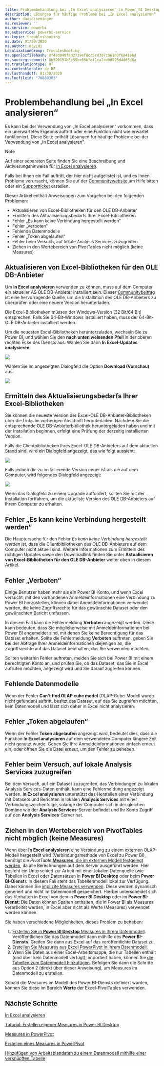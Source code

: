 ```yaml
---
title: Problembehandlung bei „In Excel analysieren“ in Power BI Desktop
description: Lösungen für häufige Probleme bei „In Excel analysieren“
author: davidiseminger
ms.reviewer: ''
ms.service: powerbi
ms.subservice: powerbi-service
ms.topic: troubleshooting
ms.date: 01/29/2020
ms.author: davidi
LocalizationGroup: Troubleshooting
ms.openlocfilehash: 8f4ed049fad2739ef8cc5cd307c06100f68419bd
ms.sourcegitcommit: 8b300151b5c59bc66bfef1ca2ad08593d4d05d6a
ms.translationtype: HT
ms.contentlocale: de-DE
ms.lasthandoff: 01/30/2020
ms.locfileid: "76889303"
---
```

# <a name="troubleshooting-analyze-in-excel"></a>Problembehandlung bei „In Excel analysieren“

Es kann bei der Verwendung von „In Excel analysieren“ vorkommen, dass ein unerwartetes Ergebnis auftritt oder eine Funktion nicht wie erwartet funktioniert. Diese Seite enthält Lösungen für häufige Probleme bei der Verwendung von „In Excel analysieren“.

> [!NOTE]
> Auf einer separaten Seite finden Sie eine Beschreibung und Aktivierungshinweise für [In Excel analysieren](service-analyze-in-excel.md).
> 
> Falls bei Ihnen ein Fall auftritt, der hier nicht aufgelistet ist, und es Ihnen Probleme verursacht, können Sie auf der [Communitywebsite](https://community.powerbi.com/) um Hilfe bitten oder ein [Supportticket](https://powerbi.microsoft.com/support/) erstellen.
> 
> 

Dieser Artikel enthält Anweisungen zum Vorgehen bei den folgenden Problemen:

* Aktualisieren von Excel-Bibliotheken für den OLE DB-Anbieter
* Ermitteln des Aktualisierungsbedarfs Ihrer Excel-Bibliotheken
* Fehler „Es kann keine Verbindung hergestellt werden“
* Fehler „Verboten“
* Fehlende Datenmodelle
* Fehler „Token abgelaufen“
* Fehler beim Versuch, auf lokale Analysis Services zuzugreifen
* Ziehen in den Wertebereich von PivotTables nicht möglich (keine Measures)

## <a name="update-excel-libraries-for-the-ole-db-provider"></a>Aktualisieren von Excel-Bibliotheken für den OLE DB-Anbieter
Um **In Excel analysieren** verwenden zu können, muss auf dem Computer ein aktueller AS OLE DB-Anbieter installiert sein. Dieser [Communitybeitrag](https://community.powerbi.com/t5/Service/Analyze-in-Excel-Initialization-of-the-data-source-failed/m-p/30837#M8081) ist eine hervorragende Quelle, um die Installation des OLE DB-Anbieters zu überprüfen oder eine neuere Version herunterladen.

Die Excel-Bibliotheken müssen der Windows-Version (32 Bit/64 Bit) entsprechen. Falls Sie 64-Bit-Windows installiert haben, muss der 64-Bit-OLE DB-Anbieter installiert werden.

Um die neuesten Excel-Bibliotheken herunterzuladen, wechseln Sie zu Power BI, und wählen Sie den **nach unten weisenden Pfeil** in der oberen rechten Ecke des Diensts aus. Wählen Sie dann **In Excel-Updates analysieren**.

![](media/desktop-troubleshooting-analyze-in-excel/tshoot-analyze-excel_1.png)

Wählen Sie im angezeigten Dialogfeld die Option **Download (Vorschau)** aus.

![](media/desktop-troubleshooting-analyze-in-excel/tshoot-analyze-excel_2.png)

## <a name="determining-whether-you-need-to-update-your-excel-libraries"></a>Ermitteln des Aktualisierungsbedarfs Ihrer Excel-Bibliotheken
Sie können die neueste Version der Excel-OLE DB-Anbieter-Bibliotheken über die Links im vorherigen Abschnitt herunterladen. Nachdem Sie die entsprechende OLE DB-Anbieterbibliothek heruntergeladen haben und mit der Installation beginnen, erfolgt eine Prüfung der derzeitig installierten Version.

Falls die Clientbibliotheken Ihres Excel-OLE DB-Anbieters auf dem aktuellen Stand sind, wird ein Dialogfeld angezeigt, das wie folgt aussieht:

![](media/desktop-troubleshooting-analyze-in-excel/troubleshoot-analyze-excel_3.png)

Falls jedoch die zu installierende Version neuer ist als die auf dem Computer, wird folgendes Dialogfeld angezeigt:

![](media/desktop-troubleshooting-analyze-in-excel/troubleshoot-analyze-excel_2.png)

Wenn das Dialogfeld zu einem Upgrade auffordert, sollten Sie mit der Installation fortfahren, um die aktuellste Version des OLE DB-Anbieters auf Ihrem Computer zu erhalten.

## <a name="connection-cannot-be-made-error"></a>Fehler „Es kann keine Verbindung hergestellt werden“
Die Hauptursache für den Fehler *Es kann keine Verbindung hergestellt werden* ist, dass die Clientbibliotheken des OLE DB-Anbieters auf dem Computer nicht aktuell sind. Weitere Informationen zum Ermitteln des richtigen Updates sowie den Downloadlink finden Sie unter **Aktualisieren von Excel-Bibliotheken für den OLE DB-Anbieter** weiter oben in diesem Artikel.

## <a name="forbidden-error"></a>Fehler „Verboten“
Einige Benutzer haben mehr als ein Power BI-Konto, und wenn Excel versucht, mit den vorhandenen Anmeldeinformationen eine Verbindung zu Power BI herzustellen, können dabei Anmeldeinformationen verwendet werden, die keine Zugriffsrechte für das gewünschte Dataset oder den gewünschten Bericht umfassen.

In diesem Fall kann die Fehlermeldung **Verboten** angezeigt werden. Diese kann bedeuten, dass Sie möglicherweise mit Anmeldeinformationen bei Power BI angemeldet sind, mit denen Sie keine Berechtigung für das Dataset erhalten. Sollte die Fehlermeldung **Verboten** auftreten, geben Sie bei der Abfrage Ihrer Anmeldeinformationen diejenigen an, die Zugriffsrechte auf das Dataset beinhalten, das Sie verwenden möchten.

Sollten weiterhin Fehler auftreten, melden Sie sich bei Power BI mit einem berechtigten Konto an, und prüfen Sie, ob das Dataset, das Sie in Excel aufrufen möchten, angezeigt wird und Sie darauf zugreifen können.

## <a name="no-data-models"></a>Fehlende Datenmodelle
Wenn der Fehler **Can't find OLAP cube model** (OLAP-Cube-Modell wurde nicht gefunden) auftritt, besitzt das Dataset, auf das Sie zugreifen möchten, kein Datenmodell und lässt sich daher in Excel nicht analysieren.

## <a name="token-expired-error"></a>Fehler „Token abgelaufen“
Wenn der Fehler **Token abgelaufen** angezeigt wird, bedeutet dies, dass die Funktion **In Excel analysieren** auf dem verwendeten Computer längere Zeit nicht genutzt wurde. Geben Sie Ihre Anmeldeinformationen einfach erneut ein, oder öffnen Sie die Datei erneut, um den Fehler zu beheben.

## <a name="unable-to-access-on-premises-analysis-services"></a>Fehler beim Versuch, auf lokale Analysis Services zuzugreifen
Bei dem Versuch, auf ein Dataset zuzugreifen, das Verbindungen zu lokalen Analysis Services-Daten enthält, kann eine Fehlermeldung angezeigt werden. **In Excel analysieren** unterstützt das Herstellen einer Verbindung mit Datasets und Berichten in lokalen **Analysis Services** mit einer Verbindungszeichenfolge, solange der Computer sich in der gleichen Domäne wie der **Analysis Services**-Server befindet und Ihr Konto Zugriff auf den **Analysis Services**-Server hat.

## <a name="cant-drag-anything-to-the-pivottable-values-area-no-measures"></a>Ziehen in den Wertebereich von PivotTables nicht möglich (keine Measures)
Wenn über **In Excel analysieren** eine Verbindung zu einem externen OLAP-Modell hergestellt wird (Verbindungsmethode von Excel zu Power BI), benötigt die *PivotTable* [**Measures**, die im externen Modell festgelegt werden](https://support.microsoft.com/kb/234700), da alle Berechnungen auf dem Server ausgeführt werden. Hier besteht ein Unterschied zur Arbeit mit einer lokalen Datenquelle (wie Tabellen in Excel oder Datensätzen in **Power BI Desktop** oder beim **Power BI-Dienst**). In diesem Fall steht das Tabellenmodell lokal zur Verfügung. Daher können Sie [implizite Measures verwenden](https://msdn.microsoft.com/library/gg399077.aspx). Diese werden dynamisch generiert und nicht im Datenmodell gespeichert. Hierbei unterscheidet sich das Verhalten in Excel von dem in **Power BI Desktop** oder im **Power BI-Dienst**: Die Daten können Spalten enthalten, die in Power BI als Measures verarbeitet werden, in Excel aber nicht als Werte (Measures) verwendet werden können.

Sie haben verschiedene Möglichkeiten, dieses Problem zu beheben:

1. [Erstellen Sie in **Power BI Desktop** Measures in Ihrem Datenmodell](desktop-tutorial-create-measures.md). Veröffentlichen Sie das Datenmodell dann mithilfe des **Power BI-Diensts**. Greifen Sie dann aus Excel auf das veröffentlichte Dataset zu.
2. [Erstellen Sie Measures aus Excel PowerPivot in Ihrem Datenmodell.](https://support.office.com/article/Create-a-Measure-in-Power-Pivot-d3cc1495-b4e5-48e7-ba98-163022a71198)
3. Wenn Sie Daten aus einer Excel-Arbeitsmappe, die nur Tabellen enthält (und über kein Datenmodell verfügt), importiert haben, können Sie [die Tabellen zum Datenmodell hinzufügen](https://support.office.com/article/Add-worksheet-data-to-a-Data-Model-using-a-linked-table-d3665fc3-99b0-479d-ba09-a37640f5be42). Befolgen Sie dann die Schritte aus Option 2 (direkt über dieser Anweisung), um Measures im Datenmodell zu erstellen.

Sobald die Measures im Modell des Power BI-Diensts definiert wurden, können Sie diese im Bereich **Werte** der Excel-PivotTables verwenden.

## <a name="next-steps"></a>Nächste Schritte
[In Excel analysieren](service-analyze-in-excel.md)

[Tutorial: Erstellen eigener Measures in Power BI Desktop](desktop-tutorial-create-measures.md)

[Measures in PowerPivot](https://msdn.microsoft.com/library/gg399077.aspx)

[Erstellen eines Measures in PowerPivot](https://support.office.com/article/Create-a-Measure-in-Power-Pivot-d3cc1495-b4e5-48e7-ba98-163022a71198)

[Hinzufügen von Arbeitsblattdaten zu einem Datenmodell mithilfe einer verknüpften Tabelle](https://support.office.com/article/Add-worksheet-data-to-a-Data-Model-using-a-linked-table-d3665fc3-99b0-479d-ba09-a37640f5be42)


